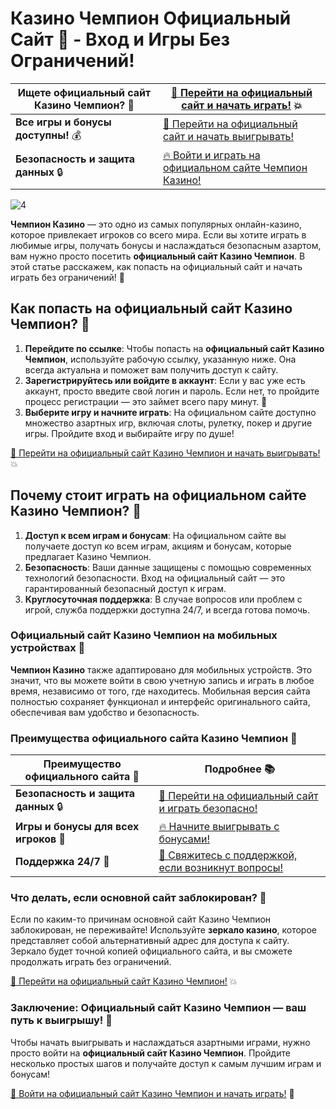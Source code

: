 # Казино Чемпион Официальный Сайт 🎰 - Вход и Игры Без Ограничений!

| **Ищете официальный сайт Казино Чемпион?** 🎯 | [🔗 Перейти на официальный сайт и начать играть!](https://champcasino.ink/pobeda/doa-hats?p80412p305331p112c) 💥 |  
|-----------------------------------------|---------------------------------------------------------------|  
| **Все игры и бонусы доступны!** 💰 | [🎰 Перейти на официальный сайт и начать выигрывать!](https://champcasino.ink/pobeda/doa-hats?p80412p305331p112c) |  
| **Безопасность и защита данных** 🔒 | [🔥 Войти и играть на официальном сайте Чемпион Казино!](https://champcasino.ink/pobeda/doa-hats?p80412p305331p112c) |  

![4](https://github.com/user-attachments/assets/865d7e82-f00f-4aa0-b17c-459e214a562a)

**Чемпион Казино** — это одно из самых популярных онлайн-казино, которое привлекает игроков со всего мира. Если вы хотите играть в любимые игры, получать бонусы и наслаждаться безопасным азартом, вам нужно просто посетить **официальный сайт Казино Чемпион**. В этой статье расскажем, как попасть на официальный сайт и начать играть без ограничений! 🚀

## Как попасть на официальный сайт Казино Чемпион? 🎲

1. **Перейдите по ссылке**: Чтобы попасть на **официальный сайт Казино Чемпион**, используйте рабочую ссылку, указанную ниже. Она всегда актуальна и поможет вам получить доступ к сайту.
2. **Зарегистрируйтесь или войдите в аккаунт**: Если у вас уже есть аккаунт, просто введите свой логин и пароль. Если нет, то пройдите процесс регистрации — это займет всего пару минут. 🔑
3. **Выберите игру и начните играть**: На официальном сайте доступно множество азартных игр, включая слоты, рулетку, покер и другие игры. Пройдите вход и выбирайте игру по душе!

[🎯 Перейти на официальный сайт Казино Чемпион и начать выигрывать!](https://champcasino.ink/pobeda/doa-hats?p80412p305331p112c) 💥

## Почему стоит играть на официальном сайте Казино Чемпион? 🚀

1. **Доступ к всем играм и бонусам**: На официальном сайте вы получаете доступ ко всем играм, акциям и бонусам, которые предлагает Казино Чемпион.
2. **Безопасность**: Ваши данные защищены с помощью современных технологий безопасности. Вход на официальный сайт — это гарантированный безопасный доступ к играм.
3. **Круглосуточная поддержка**: В случае вопросов или проблем с игрой, служба поддержки доступна 24/7, и всегда готова помочь.

### Официальный сайт Казино Чемпион на мобильных устройствах 📱

**Чемпион Казино** также адаптировано для мобильных устройств. Это значит, что вы можете войти в свою учетную запись и играть в любое время, независимо от того, где находитесь. Мобильная версия сайта полностью сохраняет функционал и интерфейс оригинального сайта, обеспечивая вам удобство и безопасность.

### Преимущества официального сайта Казино Чемпион 🎯

| Преимущество официального сайта 🏅 | Подробнее 📚 |  
|---------------------------------|-------------|  
| **Безопасность и защита данных** 🔒 | [🎯 Перейти на официальный сайт и играть безопасно!](https://champcasino.ink/pobeda/doa-hats?p80412p305331p112c) |  
| **Игры и бонусы для всех игроков** 🎁 | [🔥 Начните выигрывать с бонусами!](https://champcasino.ink/pobeda/doa-hats?p80412p305331p112c) |  
| **Поддержка 24/7** 💬 | [🎯 Свяжитесь с поддержкой, если возникнут вопросы!](https://champcasino.ink/pobeda/doa-hats?p80412p305331p112c) |  

### Что делать, если основной сайт заблокирован? 🚫

Если по каким-то причинам основной сайт Казино Чемпион заблокирован, не переживайте! Используйте **зеркало казино**, которое представляет собой альтернативный адрес для доступа к сайту. Зеркало будет точной копией официального сайта, и вы сможете продолжать играть без ограничений.

[🎯 Перейти на официальный сайт Казино Чемпион!](https://champcasino.ink/pobeda/doa-hats?p80412p305331p112c) 💥

### Заключение: Официальный сайт Казино Чемпион — ваш путь к выигрышу! 🎉

Чтобы начать выигрывать и наслаждаться азартными играми, нужно просто войти на **официальный сайт Казино Чемпион**. Пройдите несколько простых шагов и получайте доступ к самым лучшим играм и бонусам!

[🎯 Войти на официальный сайт Казино Чемпион и начать играть!](https://champcasino.ink/pobeda/doa-hats?p80412p305331p112c) 🎰
